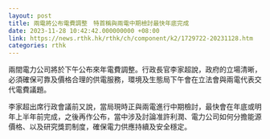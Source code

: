 ```yaml
---
layout: post
title: 兩電將公布電費調整　特首稱與兩電中期檢討最快年底完成
date: 2023-11-28 10:42:42.000000000 +08:00
link: https://news.rthk.hk/rthk/ch/component/k2/1729722-20231128.htm
categories: rthk
---
```


兩間電力公司將於下午公布來年電費調整。行政長官李家超說，政府的立場清晰，必須確保可靠及價格合理的供電服務，環境及生態局下午會在立法會與兩電代表交代電費議題。

李家超出席行政會議前又說，當局現時正與兩電進行中期檢討，最快會在年底或明年上半年前完成，之後再作公布，當中涉及討論准許利潤、電力公司如何分擔能源價格、以及研究獎罰制度，確保電力供應持續及安全穩定。
